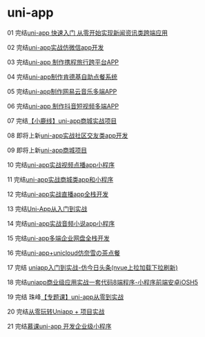 # uni-app

01 完结[uni-app 快速入门 从零开始实现新闻资讯类跨端应用](https://coding.imooc.com/class/433.html)

02 完结[uni-app实战仿微信app开发](https://study.163.com/course/introduction/1209487898.htm)

03 完结[uni-app 制作携程旅行跨平台APP](https://study.163.com/course/introduction/1209512862.htm)

04 完结[uni-app制作肯德基自助点餐系统](https://study.163.com/course/introduction/1209595896.htm)

05 完结[uni-app制作网易云音乐多端APP](https://study.163.com/course/introduction/1209509822.htm)

06 完结[uni-app 制作抖音短视频多端APP](https://study.163.com/course/introduction/1209497809.htm)

07 完结[【小鹿线】uni-app商城实战项目](https://study.163.com/course/introduction/1209744885.htm)

08 即将上新[uni-app实战社区交友类app开发](https://study.163.com/course/introduction/1209188809.htm)

09 即将上新[uni-app商城项目](https://study.163.com/course/introduction/1209161812.htm)

10 完结[uni-app实战视频点播app小程序](https://study.163.com/course/introduction/1209644880.htm)

11 完结[uni-app实战商城类app和小程序](https://study.163.com/course/introduction/1209401825.htm)

12 完结[uni-app实战直播app全栈开发](https://study.163.com/course/introduction/1210217810.htm)

13 完结[Uni-App从入门到实战](https://study.163.com/course/introduction/1209915801.htm)

14 完结[uni-app实战音频小说app小程序](https://study.163.com/course/introduction/1209670803.htm)

15 完结[uni-app多端企业网盘全栈开发](https://study.163.com/course/introduction/1209649875.htm)

16 完结[uni-app+unicloud仿奈雪の茶点餐](https://study.163.com/course/introduction/1210177243.htm)

17 完结 [uniapp入门到实战-仿今日头条(nvue上拉加载下拉刷新)](https://ke.qq.com/course/2587728)

18 完结[uniapp商业级应用实战一套代码8端程序-小程序前端安卓iOSH5](https://ke.qq.com/course/3096371)

19 完结 珠峰[【专题课】uni-app从零到实战](http://www.javascriptpeixun.cn/goods/show/199)

20 完结[从零玩转Uniapp + 项目实战](https://www.it666.com/my/course/206)

21 完结[慕课uni-app 开发企业级小程序](https://coding.imooc.com/class/521.html)